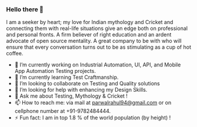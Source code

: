 ### Hello there 👋

I am a seeker by heart; my love for Indian mythology and Cricket and connecting them with real-life situations give an edge both on professional and personal fronts. A firm believer of right education and an ardent advocate of open source mentality. A great company to be with who will ensure that every conversation turns out to be as stimulating as a cup of hot coffee.

- 🔭 I’m currently working on Industrial Automation, UI, API, and Mobile App Automation Testing projects.
- 🌱 I’m currently learning Test Craftmanship.
- 👯 I’m looking to collaborate on Testing and Quality solutions
- 🤔 I’m looking for help with enhancing my Design Skills.
- 💬 Ask me about Testing, Mythology & Cricket !
- 📫 How to reach me: via mail at parwalrahul94@gmail.com or on cellphone number at +91-9782484444. 
- ⚡ Fun fact: I am in top 1.8 % of the world population (by height) !

